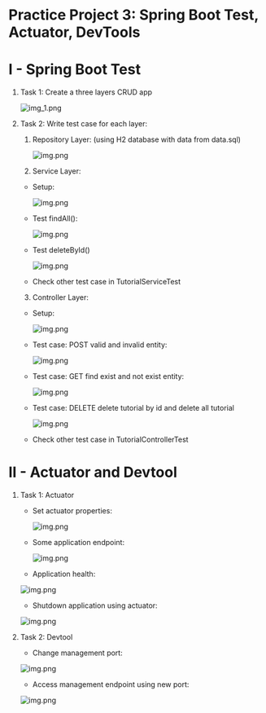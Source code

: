 # Practice Project 3: Spring Boot Test, Actuator, DevTools

# I - Spring Boot Test

1. Task 1: Create a three layers CRUD app

    ![img_1.png](crud-app.png)
2. Task 2: Write test case for each layer:

   1. Repository Layer:
      (using H2 database with data from data.sql)
   
        ![img.png](test-repository.png)
   2. Service Layer:
     - Setup:
   
       ![img.png](service-setup.png)
     - Test findAll():
   
        ![img.png](service-findAll.png)
     - Test deleteById()
   
        ![img.png](service-deleteById.png)
     - Check other test case in TutorialServiceTest
    
   3. Controller Layer:
    - Setup:
   
        ![img.png](controller-setup.png)
    - Test case: POST valid and invalid entity:
   
        ![img.png](controller-postTest.png)
    - Test case: GET find exist and not exist entity:
   
        ![img.png](controller-getByIdTest.png)
    - Test case: DELETE delete tutorial by id and delete all tutorial
   
        ![img.png](controller-deleteTest.png)
    - Check other test case in TutorialControllerTest

# II - Actuator and Devtool
1. Task 1: Actuator
    - Set actuator properties:
   
        ![img.png](actuator-properties.png)
    - Some application endpoint:
   
        ![img.png](actuator-endpoints.png)
    - Application health:
        
    ![img.png](actuator-health.png)
    - Shutdown application using actuator:

    ![img.png](actuator-shutdown.png)

2. Task 2: Devtool
    - Change management port:
    
    ![img.png](devtool-changeport.png)

    - Access management endpoint using new port:
   
    ![img.png](devtool.png)